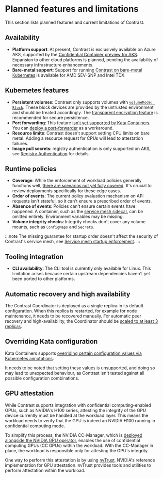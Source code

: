 # Planned features and limitations

This section lists planned features and current limitations of Contrast.

## Availability

- **Platform support**: At present, Contrast is exclusively available on Azure AKS, supported by the [Confidential Container preview for AKS](https://learn.microsoft.com/en-us/azure/confidential-computing/confidential-containers-on-aks-preview). Expansion to other cloud platforms is planned, pending the availability of necessary infrastructure enhancements.
- **Bare-metal support**: Support for running [Contrast on bare-metal Kubernetes](getting-started/bare-metal.md) is available for AMD SEV-SNP and Intel TDX.

## Kubernetes features

- **Persistent volumes**: Contrast only supports volumes with [`volumeMode: Block`](https://kubernetes.io/docs/concepts/storage/persistent-volumes/#volume-mode). These block devices are provided by the untrusted environment and should be treated accordingly. The [transparent encryption feature](architecture/secrets.md#secure-persistence) is recommended for secure persistence.
- **Port forwarding**: This feature [isn't yet supported by Kata Containers](https://github.com/kata-containers/kata-containers/issues/1693). You can [deploy a port-forwarder](https://docs.edgeless.systems/contrast/deployment#connect-to-the-contrast-coordinator) as a workaround.
- **Resource limits**: Contrast doesn't support setting CPU limits on bare metal. Adding a resource request for CPUs will lead to attestation failures.
- **Image pull secrets**: registry authentication is only supported on AKS, see [Registry Authentication](howto/registry-authentication.md#bare-metal) for details.

## Runtime policies

- **Coverage**: While the enforcement of workload policies generally functions well, [there are scenarios not yet fully covered](https://github.com/microsoft/kata-containers/releases/tag/3.2.0.azl0.genpolicy). It's crucial to review deployments specifically for these edge cases.
- **Order of events**: The current policy evaluation mechanism on API requests isn't stateful, so it can't ensure a prescribed order of events.
- **Absence of events**: Policies can't ensure certain events have happened. A container, such as the [service mesh sidecar](components/service-mesh.md), can be omitted entirely. Environment variables may be missing.
- **Volume integrity checks**: Integrity checks don't cover any volume mounts, such as `ConfigMaps` and `Secrets`.

:::note
The missing guarantee for startup order doesn't affect the security of Contrast's service mesh, see [Service mesh startup enforcement](components/service-mesh.md#service-mesh-startup-enforcement).
:::

## Tooling integration

- **CLI availability**: The CLI tool is currently only available for Linux. This limitation arises because certain upstream dependencies haven't yet been ported to other platforms.

## Automatic recovery and high availability

The Contrast Coordinator is deployed as a single replica in its default configuration.
When this replica is restarted, for example for node maintenance, it needs to be recovered manually.
For automatic peer recovery and high-availability, the Coordinator should be [scaled to at least 3 replicas](howto/coordinator-ha.md).

## Overriding Kata configuration

Kata Containers supports [overriding certain configuration values via Kubernetes annotations](https://github.com/kata-containers/kata-containers/blob/b4da4b5e3b9b21048af9333b071235a57a3e9493/docs/how-to/how-to-set-sandbox-config-kata.md).

It needs to be noted that setting these values is unsupported, and doing so may lead to unexpected
behaviour, as Contrast isn't tested against all possible configuration combinations.

## GPU attestation

While Contrast supports integration with confidential computing-enabled GPUs, such as NVIDIA's H100 series, attesting the integrity of the GPU device currently must be handled at the workload layer.
This means the workload needs to verify that the GPU is indeed an NVIDIA H100 running in confidential computing mode.

To simplify this process, the NVIDIA CC-Manager, which is
[deployed alongside the NVIDIA GPU operator](./getting-started/bare-metal.md#preparing-a-cluster-for-gpu-usage), enables the use of confidential computing GPUs (CC GPUs) within the workload. With the CC-Manager in place, the workload is responsible only for attesting the GPU's integrity.

One way to perform this attestation is by using
[nvTrust](https://github.com/NVIDIA/nvtrust), NVIDIA's reference implementation for GPU attestation.
nvTrust provides tools and utilities to perform attestation within the workload.
